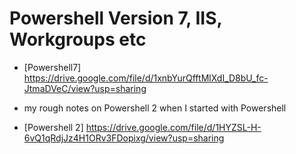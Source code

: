 # Powershell Version 7, IIS, Workgroups etc
* [Powershell7] https://drive.google.com/file/d/1xnbYurQfftMlXdI_D8bU_fc-JtmaDVeC/view?usp=sharing

* my rough notes on Powershell 2 when I started with Powershell
* [Powershell 2] https://drive.google.com/file/d/1HYZSL-H-6vQ1qRdjJz4H1ORv3FDopixg/view?usp=sharing

